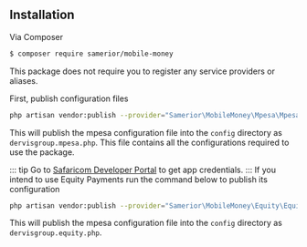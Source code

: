 ## Installation

Via Composer

``` bash
$ composer require samerior/mobile-money
```

This package does not require you to register any service providers or aliases.

First, publish configuration files
```bash
php artisan vendor:publish --provider="Samerior\MobileMoney\Mpesa\MpesaServiceProvider"
```
This will publish the mpesa configuration file into the `config` directory as
`dervisgroup.mpesa.php`. 
This file contains all the configurations required to use the package. 

::: tip 
Go to [Safaricom Developer Portal](https://developer.safaricom.co.ke) to get app credentials.
:::
If you intend to use Equity Payments run the command below to publish its configuration
```bash
php artisan vendor:publish --provider="Samerior\MobileMoney\Equity\EquityServiceProvider"
```
This will publish the mpesa configuration file into the `config` directory as
`dervisgroup.equity.php`. 
